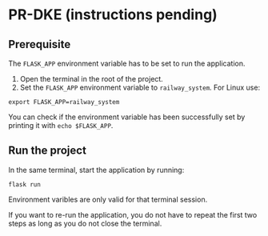 # PR-DKE (instructions pending)

## Prerequisite

The ```FLASK_APP``` environment variable has to be set to run the application.

1. Open the terminal in the root of the project.
2. Set the ```FLASK_APP``` environment variable to ```railway_system```. For Linux use:
```
export FLASK_APP=railway_system
```
You can check if the environment variable has been successfully set by printing it with ```echo $FLASK_APP```.

## Run the project

In the same terminal, start the application by running:
```
flask run
```

Environment varibles are only valid for that terminal session. 

If you want to re-run the application, you do not have to repeat the first two steps as long as you do not close the terminal.
